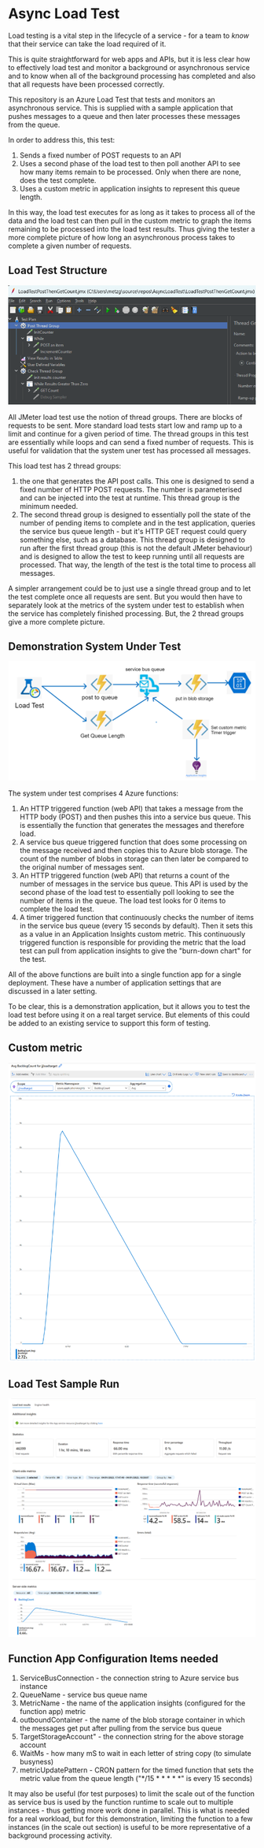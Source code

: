 # Async Load Test

Load testing is a vital step in the lifecycle of a service - for a team to *know* that their service can take the load required of it. 

This is quite straightforward for web apps and APIs, but it is less clear how to effectively load test and monitor a background or asynchronous service and to know when all of the background processing has completed and also that all requests have been processed correctly.

This repository is an Azure Load Test that tests and monitors an asynchronous service. This is supplied with a sample application that pushes messages to a queue and then later processes these messages from the queue.

In order to address this, this test:
1. Sends a fixed number of POST requests to an API
2. Uses a second phase of the load test to then poll another API to see how many items remain to be processed. Only when there are none, does the test complete.
3. Uses a custom metric in application insights to represent this queue length.

In this way, the load test executes for as long as it takes to process all of the data and the load test can then pull in the custom metric to graph the items remaining to be processed into the load test results. Thus giving the tester a more complete picture of how long an asynchronous process takes to complete a given number of requests.

## Load Test Structure

![alt text](AsyncLoadTest/Images/load-test-in-jmeter.png "Load test structure.")

All JMeter load test use the notion of thread groups. There are blocks of requests to be sent. More standard load tests start low and ramp up to a limit and continue for a given period of time. The thread groups in this test are essentially while loops and can send a fixed number of requests. This is useful for validation that the system uner test has processed all messages.

This load test has 2 thread groups:
1. the one that generates the API post calls. This one is designed to send a fixed number of HTTP POST requests. The number is parameterised and can be injected into the test at runtime. This thread group is the minimum needed.
2. The second thread group is designed to essentially poll the state of the number of pending items to complete and in the test application, queries the service bus queue length - but it's HTTP GET request could query something else, such as a database. This thread group is designed to run after the first thread group (this is not the default JMeter behaviour) and is designed to allow the test to keep running until all requests are processed. That way, the length of the test is the total time to process all messages.

A simpler arrangement could be to just use a single thread group and to let the test complete once all requests are sent. But you would then have to separately look at the metrics of the system under test to establish when the service has completely finished processing. But, the 2 thread groups give a more complete picture.

## Demonstration System Under Test

![alt text](AsyncLoadTest/Images/load-test-and-system-under-test.png "System under test.")

The system under test comprises 4 Azure functions:
1. An HTTP triggered function (web API) that takes a message from the HTTP body (POST) and then pushes this into a service bus queue. This is essentially the function that generates the messages and therefore load.
2. A service bus queue triggered function that does some processing on the message received and then copies this to Azure blob storage. The count of the number of blobs in storage can then later be compared to the original number of messages sent.
3. An HTTP triggered function (web API) that returns a count of the number of messages in the service bus queue. This API is used by the second phase of the load test to essentially poll looking to see the number of items in the queue. The load test looks for 0 items to complete the load test.
4. A timer triggered function that continuously checks the number of items in the service bus queue (every 15 seconds by default). Then it sets this as a value in an Application Insights custom metric. This continuously triggered function is responsible for providing the metric that the load test can pull from application insights to give the "burn-down chart" for the test.

All of the above functions are built into a single function app for a single deployment. These have a number of application settings that are discussed in a later setting. 

To be clear, this is a demonstration application, but it allows you to test the load test before using it on a real target service. But elements of this could be added to an existing service to support this form of testing.

## Custom metric

![alt text](AsyncLoadTest/Images/backlogcount-metric.png "Custom metric.")

## Load Test Sample Run

![alt text](AsyncLoadTest/Images/load-test-results.png "Test results.")

## Function App Configuration Items needed

1. ServiceBusConnection - the connection string to Azure service bus instance
2. QueueName - service bus queue name
3. MetricName - the name of the application insights (configured for the function app) metric
4. outboundContainer - the name of the blob storage container in which the messages get put after pulling from the service bus queue
5. TargetStorageAccount" - the connection string for the above storage account
6. WaitMs - how many mS to wait in each letter of string copy (to simulate busyness)
7. metricUpdatePattern - CRON pattern for the timed function that sets the metric value from the queue length ("*/15 * * * * *" is every 15 seconds)

It may also be useful (for test purposes) to limit the scale out of the function as service bus is used by the function runtime to scale out to multiple instances - thus getting more work done in parallel. This is what is needed for a real workload, but for this demonstration, limiting the function to a few instances (in the scale out section) is useful to be more representative of a background processing activity.
